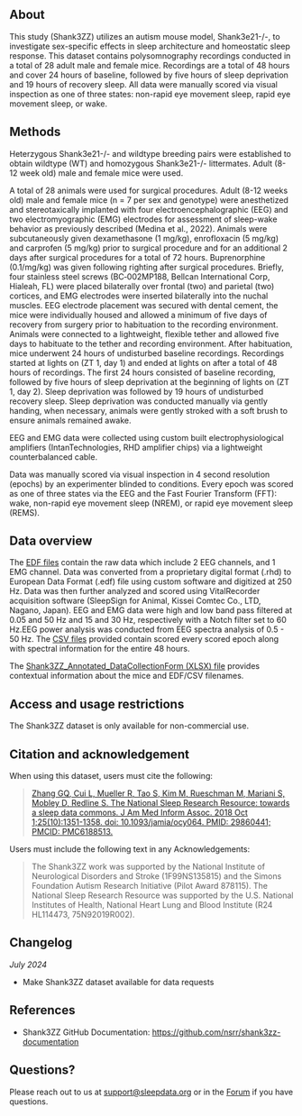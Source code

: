 ## About

This study (Shank3ZZ) utilizes an autism mouse model, Shank3e21-/-, to investigate sex-specific effects in sleep architecture and homeostatic sleep response. This dataset contains polysomnography recordings conducted in a total of 28 adult male and female mice. Recordings are a total of 48 hours and cover 24 hours of baseline, followed by five hours of sleep deprivation and 19 hours of recovery sleep. All data were manually scored via visual inspection as one of three states: non-rapid eye movement sleep, rapid eye movement sleep, or wake. 

## Methods

Heterzygous Shank3e21-/- and wildtype breeding pairs were established to obtain wildtype (WT) and homozygous Shank3e21-/- littermates. Adult (8-12 week old) male and female mice were used. 

A total of 28 animals were used for surgical procedures. Adult (8-12 weeks old) male and female mice (n = 7 per sex and genotype) were anesthetized and stereotaxically implanted with four electroencephalographic (EEG) and two electromyographic (EMG) electrodes for assessment of sleep-wake behavior as previously described (Medina et al., 2022). Animals were subcutaneously given dexamethasone (1 mg/kg), enrofloxacin (5 mg/kg) and carprofen (5 mg/kg) prior to surgical procedure and for an additional 2 days after surgical procedures for a total of 72 hours. Buprenorphine (0.1/mg/kg) was given following righting after surgical procedures. Briefly, four stainless steel screws (BC‐002MP188, Bellcan International Corp, Hialeah, FL) were placed bilaterally over frontal (two) and parietal (two) cortices, and EMG electrodes were inserted bilaterally into the nuchal muscles. EEG electrode placement was secured with dental cement, the mice were individually housed and allowed a minimum of five days of recovery from surgery prior to habituation to the recording environment. Animals were connected to a lightweight, flexible tether and allowed five days to habituate to the tether and recording environment. After habituation, mice underwent 24 hours of undisturbed baseline recordings. Recordings started at lights on (ZT 1, day 1) and ended at lights on after a total of 48 hours of recordings. The first 24 hours consisted of baseline recording, followed by five hours of sleep deprivation at the beginning of lights on (ZT 1,  day 2). Sleep deprivation was followed by 19 hours of undisturbed recovery sleep. Sleep deprivation was conducted manually via gently handing, when necessary, animals were gently stroked with a soft brush to ensure animals remained awake. 

EEG and EMG data were collected using custom built electrophysiological amplifiers (IntanTechnologies, RHD amplifier chips) via a lightweight counterbalanced cable. 

Data was manually scored via visual inspection in 4 second resolution (epochs) by an experimenter blinded to conditions. Every epoch was scored as one of three states via the EEG and the Fast Fourier Transform (FFT): wake, non-rapid eye movement sleep (NREM), or rapid eye movement sleep (REMS). 

## Data overview

The [EDF files](:files_path:/EDF_Files) contain the raw data which include 2 EEG channels, and 1 EMG channel.  Data was converted from a proprietary digital format (.rhd) to European Data Format (.edf) file using custom software and digitized at 250 Hz. Data was then further analyzed and scored using VitalRecorder acquisition software (SleepSign for Animal, Kissei Comtec Co., LTD, Nagano, Japan). EEG and EMG data were high and low band pass filtered at 0.05 and 50 Hz and 15 and 30 Hz, respectively with a Notch filter set to 60 Hz.EEG power analysis was conducted from EEG spectra analysis of 0.5 - 50 Hz. The [CSV files](:files_path:/CSV_Files) provided contain scored every scored epoch along with spectral information for the entire 48 hours. 

The [Shank3ZZ_Annotated_DataCollectionForm (XLSX) file](:files_path:/) provides contextual information about the mice and EDF/CSV filenames.

## Access and usage restrictions

The Shank3ZZ dataset is only available for non-commercial use.

## Citation and acknowledgement

When using this dataset, users must cite the following:

>[Zhang GQ, Cui L, Mueller R, Tao S, Kim M, Rueschman M, Mariani S, Mobley D, Redline S. The National Sleep Research Resource: towards a sleep data commons. J Am Med Inform Assoc. 2018 Oct 1;25(10):1351-1358. doi: 10.1093/jamia/ocy064. PMID: 29860441; PMCID: PMC6188513.](https://pubmed.ncbi.nlm.nih.gov/29860441/)

Users must include the following text in any Acknowledgements:

> The Shank3ZZ work was supported by the National Institute of Neurological Disorders and Stroke (1F99NS135815) and the Simons Foundation Autism Research Initiative (Pilot Award 878115). The National Sleep Research Resource was supported by the U.S. National Institutes of Health, National Heart Lung and Blood Institute (R24 HL114473, 75N92019R002).

## Changelog

*July 2024*

- Make Shank3ZZ dataset available for data requests

## References

- Shank3ZZ GitHub Documentation: https://github.com/nsrr/shank3zz-documentation

## Questions?

Please reach out to us at support@sleepdata.org or in the [Forum](https://sleepdata.org/forum) if you have questions.
